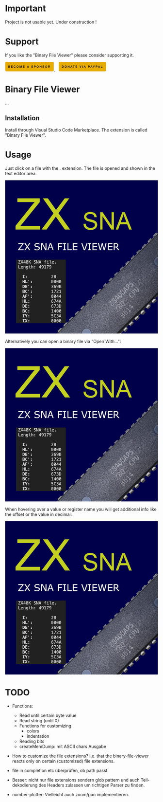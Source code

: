 # Important

Project is not usable yet.
Under construction !


# Support

If you like the "Binary File Viewer" please consider supporting it.

<a href="https://github.com/sponsors/maziac" title="Github sponsor">
	<img src="assets/button_donate_sp.png" />
</a>
&nbsp;&nbsp;
<a href="https://www.paypal.com/donate/?hosted_button_id=K6NNLZCTN3UV4&locale.x=en_DE&Z3JncnB0=" title="PayPal">
	<img src="assets/button_donate_pp.png" />
</a>


# Binary File Viewer

...



## Installation

Install through Visual Studio Code Marketplace.
The extension is called "Binary File Viewer".


# Usage

Just click on a file with the *.* extension.
The file is opened and shown in the text editor area.

![](assets/icon.png)


Alternatively you can open a binary file via "Open With...":

![](assets/icon.png)

When hovering over a value or register name you will get additional info like the offset or the value in decimal:

![](assets/icon.png)


# TODO


- Functions:
	- Read until certain byte value
	- Read string (until 0)
	- Functions for customizing
		- colors
		- indentation
	- Reading bits
	- createMemDump: mit ASCII chars Ausgabe

- How to customize the file extensions? I.e. that the binary-file-viewer reacts only on certain (customized) file extensions.

- file in completion etc überprüfen, ob path passt.
- Besser: nicht nur file extensions sondern glob pattern und auch Teil-dekodierung des Headers zulassen um richtigen Parser zu finden.


- number-plotter: Vielleicht auch zoom/pan implementieren.